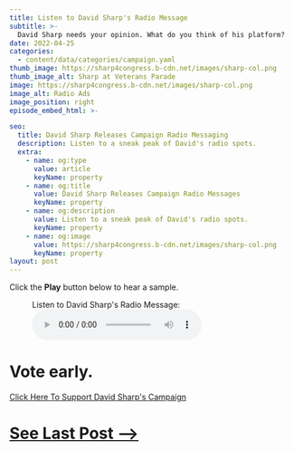```yaml
---
title: Listen to David Sharp's Radio Message
subtitle: >-
  David Sharp needs your opinion. What do you think of his platform?
date: 2022-04-25
categories:
  - content/data/categories/campaign.yaml
thumb_image: https://sharp4congress.b-cdn.net/images/sharp-col.png
thumb_image_alt: Sharp at Veterans Parade
image: https://sharp4congress.b-cdn.net/images/sharp-col.png
image_alt: Radio Ads
image_position: right
episode_embed_html: >-

seo:
  title: David Sharp Releases Campaign Radio Messaging
  description: Listen to a sneak peak of David's radio spots.
  extra:
    - name: og:type
      value: article
      keyName: property
    - name: og:title
      value: David Sharp Releases Campaign Radio Messages
      keyName: property
    - name: og:description
      value: Listen to a sneak peak of David's radio spots.
      keyName: property
    - name: og:image
      value: https://sharp4congress.b-cdn.net/images/sharp-col.png
      keyName: property
layout: post
---
```


Click the **Play** button below to hear a sample.

<figure>
    <figcaption>Listen to David Sharp's Radio Message:</figcaption>
    <audio controls autoplay>
 <source src="/images/sharp.mp3" type="audio/mpeg">
 Your browser does not support the audio element.
</audio>
</figure>


# Vote early.

[Click Here To Support David Sharp's Campaign](/support)


# [See Last Post -->](/posts/veterans-parade)
